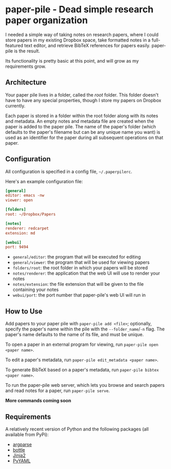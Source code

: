paper-pile - Dead simple research paper organization
==========

I needed a simple way of taking notes on research papers, where I could store
papers in my existing Dropbox space, take formatted notes in a full-featured
text editor, and retrieve BibTeX references for papers easily. paper-pile is the
result.

Its functionality is pretty basic at this point, and will grow as my
requirements grow.

## Architecture

Your paper pile lives in a folder, called the _root_ folder. This folder
doesn't have to have any special properties, though I store my papers on
Dropbox currently.

Each paper is stored in a folder within the root folder along with its notes
and metadata. An empty notes and metadata file are created when the paper is
added to the paper pile. The name of the paper's folder (which defaults to the
paper's filename but can be any unique name you want) is used as an identifier
for the paper during all subsequent operations on that paper.

## Configuration

All configuration is specified in a config file, `~/.paperpilerc`.

Here's an example configuration file:

```ini
[general]
editor: emacs -nw
viewer: open

[folders]
root: ~/Dropbox/Papers

[notes]
renderer: redcarpet
extension: md

[webui]
port: 9494
```

* `general/editor`: the program that will be executed for editing
* `general/viewer`: the program that will be used for viewing papers
* `folders/root`: the root folder in which your papers will be stored
* `notes/renderer`: the application that the web UI will use to render your
notes
* `notes/extension`: the file extension that will be given to the file
containing your notes
* `webui/port`: the port number that paper-pile's web UI will run in

## How to Use

Add papers to your paper pile with `paper-pile add <file>`; optionally, specify
the paper's name within the pile with the `--folder_name`/`-n` flag. The
paper's name defaults to the name of its file, and must be unique.

To open a paper in an external program for viewing, run `paper-pile open <paper name>`.

To edit a paper's metadata, run `paper-pile edit_metadata <paper name>`.

To generate BibTeX based on a paper's metadata, run
`paper-pile bibtex <paper name>`.

To run the paper-pile web server, which lets you browse and search papers and
read notes for a paper, run `paper-pile serve`.

**More commands coming soon**

## Requirements

A relatively recent version of Python and the following packages (all available
from PyPi):

* [argparse](http://pypi.python.org/pypi/argparse)
* [bottle](http://pypi.python.org/pypi/bottle/)
* [Jinja2](http://pypi.python.org/pypi/Jinja2/)
* [PyYAML](http://pypi.python.org/pypi/PyYAML/)
